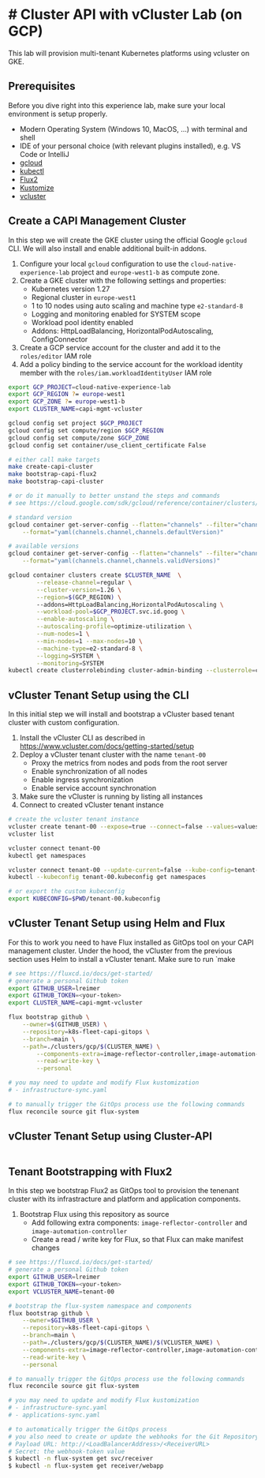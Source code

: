 # # Cluster API with vCluster Lab (on GCP)

This lab will provision multi-tenant Kubernetes platforms using vcluster on GKE.

## Prerequisites

Before you dive right into this experience lab, make sure your local environment is setup properly.

- Modern Operating System (Windows 10, MacOS, ...) with terminal and shell
- IDE of your personal choice (with relevant plugins installed), e.g. VS Code or IntelliJ
- [gcloud](https://cloud.google.com/sdk/docs/install)
- [kubectl](https://kubernetes.io/docs/tasks/tools/)
- [Flux2](https://fluxcd.io/flux/cmd/)
- [Kustomize](https://kustomize.io)
- [vcluster](https://www.vcluster.com/docs/getting-started/setup)

## Create a CAPI Management Cluster

In this step we will create the GKE cluster using the official Google `gcloud` CLI. We will also install and enable additional built-in addons.

1. Configure your local `gcloud` configuration to use the `cloud-native-experience-lab` project and `europe-west1-b` as compute zone.
2. Create a GKE cluster with the following settings and properties:
   - Kubernetes version 1.27
   - Regional cluster in `europe-west1`
   - 1 to 10 nodes using auto scaling and machine type `e2-standard-8`
   - Logging and monitoring enabled for SYSTEM scope
   - Workload pool identity enabled
   - Addons: HttpLoadBalancing, HorizontalPodAutoscaling, ConfigConnector
3. Create a GCP service account for the cluster and add it to the `roles/editor` IAM role
4. Add a policy binding to the service account for the workload identity member with the `roles/iam.workloadIdentityUser` IAM role

```bash
export GCP_PROJECT=cloud-native-experience-lab
export GCP_REGION ?= europe-west1
export GCP_ZONE ?= europe-west1-b
export CLUSTER_NAME=capi-mgmt-vcluster

gcloud config set project $GCP_PROJECT
gcloud config set compute/region $GCP_REGION
gcloud config set compute/zone $GCP_ZONE
gcloud config set container/use_client_certificate False

# either call make targets
make create-capi-cluster
make bootstrap-capi-flux2
make bootstrap-capi-cluster

# or do it manually to better unstand the steps and commands
# see https://cloud.google.com/sdk/gcloud/reference/container/clusters/create

# standard version
gcloud container get-server-config --flatten="channels" --filter="channels.channel=REGULAR" \
    --format="yaml(channels.channel,channels.defaultVersion)"

# available versions
gcloud container get-server-config --flatten="channels" --filter="channels.channel=REGULAR" \
    --format="yaml(channels.channel,channels.validVersions)"

gcloud container clusters create $CLUSTER_NAME  \
        --release-channel=regular \
		--cluster-version=1.26 \
  		--region=$(GCP_REGION) \ 
        --addons=HttpLoadBalancing,HorizontalPodAutoscaling \
        --workload-pool=$GCP_PROJECT.svc.id.goog \
        --enable-autoscaling \
        --autoscaling-profile=optimize-utilization \
        --num-nodes=1 \
        --min-nodes=1 --max-nodes=10 \
        --machine-type=e2-standard-8 \
        --logging=SYSTEM \
        --monitoring=SYSTEM
kubectl create clusterrolebinding cluster-admin-binding --clusterrole=cluster-admin --user=`gcloud config get-value core/account`


```

## vCluster Tenant Setup using the CLI

In this initial step we will install and bootstrap a vCluster based tenant cluster with custom configuration.

1. Install the vCluster CLI as described in https://www.vcluster.com/docs/getting-started/setup
2. Deploy a vCluster tenant cluster with the name `tenant-00`
    - Proxy the metrics from nodes and pods from the root server
    - Enable synchronization of all nodes
    - Enable ingress synchronization
    - Enable service account synchronation
3. Make sure the vCluster is running by listing all instances
3. Connect to created vCluster tenant instance

```bash
# create the vcluster tenant instance
vcluster create tenant-00 --expose=true --connect=false --values=values.yaml
vcluster list

vcluster connect tenant-00
kubectl get namespaces

vcluster connect tenant-00 --update-current=false --kube-config=tenant-00.kubeconfig
kubectl --kubeconfig tenant-00.kubeconfig get namespaces

# or export the custom kubeconfig
export KUBECONFIG=$PWD/tenant-00.kubeconfig
```

## vCluster Tenant Setup using Helm and Flux

For this to work you need to have Flux installed as GitOps tool on your CAPI management cluster. Under the hood, 
the vCluster from the previous section uses Helm to install a vCluster tenant. Make sure to run `make 

```bash
# see https://fluxcd.io/docs/get-started/
# generate a personal Github token
export GITHUB_USER=lreimer
export GITHUB_TOKEN=<your-token>
export CLUSTER_NAME=capi-mgmt-vcluster

flux bootstrap github \
    --owner=$(GITHUB_USER) \
    --repository=k8s-fleet-capi-gitops \
    --branch=main \
    --path=./clusters/gcp/$(CLUSTER_NAME) \
		--components-extra=image-reflector-controller,image-automation-controller \
		--read-write-key \
		--personal

# you may need to update and modify Flux kustomization
# - infrastructure-sync.yaml

# to manually trigger the GitOps process use the following commands
flux reconcile source git flux-system
```


## vCluster Tenant Setup using Cluster-API

```

```


## Tenant Bootstrapping with Flux2

In this step we bootstrap Flux2 as GitOps tool to provision the tenenant cluster with its infrastracture and platform and application components.

1. Bootstrap Flux using this repository as source
    - Add following extra components: `image-reflector-controller` and `image-automation-controller`
    - Create a read / write key for Flux, so that Flux can make manifest changes

```bash
# see https://fluxcd.io/docs/get-started/
# generate a personal Github token
export GITHUB_USER=lreimer
export GITHUB_TOKEN=<your-token>
export VCLUSTER_NAME=tenant-00

# bootstrap the flux-system namespace and components
flux bootstrap github \
    --owner=$GITHUB_USER \
    --repository=k8s-fleet-capi-gitops \
    --branch=main \
    --path=./clusters/gcp/$(CLUSTER_NAME)/$(VCLUSTER_NAME) \
    --components-extra=image-reflector-controller,image-automation-controller \
    --read-write-key \
    --personal

# to manually trigger the GitOps process use the following commands
flux reconcile source git flux-system

# you may need to update and modify Flux kustomization
# - infrastructure-sync.yaml
# - applications-sync.yaml

# to automatically trigger the GitOps process 
# you also need to create or update the webhooks for the Git Repository
# Payload URL: http://<LoadBalancerAddress>/<ReceiverURL>
# Secret: the webhook-token value
$ kubectl -n flux-system get svc/receiver
$ kubectl -n flux-system get receiver/webapp
```
